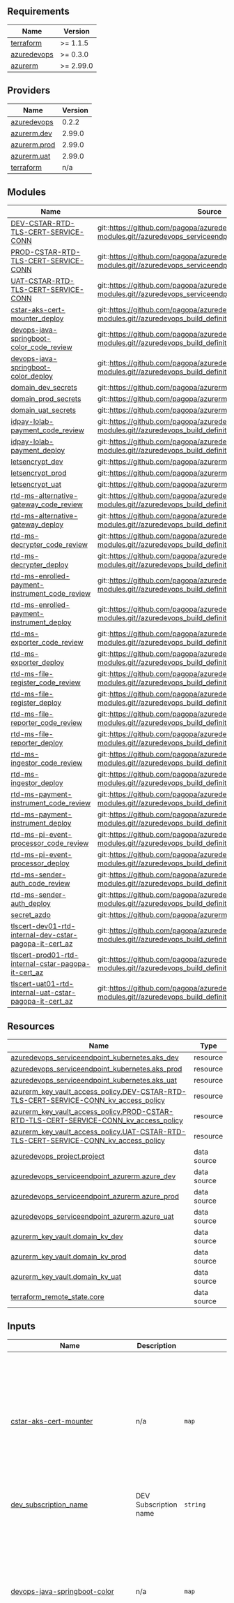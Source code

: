 <!-- markdownlint-disable -->
<!-- BEGINNING OF PRE-COMMIT-TERRAFORM DOCS HOOK -->
## Requirements

| Name | Version |
|------|---------|
| <a name="requirement_terraform"></a> [terraform](#requirement\_terraform) | >= 1.1.5 |
| <a name="requirement_azuredevops"></a> [azuredevops](#requirement\_azuredevops) | >= 0.3.0 |
| <a name="requirement_azurerm"></a> [azurerm](#requirement\_azurerm) | >= 2.99.0 |

## Providers

| Name | Version |
|------|---------|
| <a name="provider_azuredevops"></a> [azuredevops](#provider\_azuredevops) | 0.2.2 |
| <a name="provider_azurerm.dev"></a> [azurerm.dev](#provider\_azurerm.dev) | 2.99.0 |
| <a name="provider_azurerm.prod"></a> [azurerm.prod](#provider\_azurerm.prod) | 2.99.0 |
| <a name="provider_azurerm.uat"></a> [azurerm.uat](#provider\_azurerm.uat) | 2.99.0 |
| <a name="provider_terraform"></a> [terraform](#provider\_terraform) | n/a |

## Modules

| Name | Source | Version |
|------|--------|---------|
| <a name="module_DEV-CSTAR-RTD-TLS-CERT-SERVICE-CONN"></a> [DEV-CSTAR-RTD-TLS-CERT-SERVICE-CONN](#module\_DEV-CSTAR-RTD-TLS-CERT-SERVICE-CONN) | git::https://github.com/pagopa/azuredevops-tf-modules.git//azuredevops_serviceendpoint_azurerm_limited | v2.1.0 |
| <a name="module_PROD-CSTAR-RTD-TLS-CERT-SERVICE-CONN"></a> [PROD-CSTAR-RTD-TLS-CERT-SERVICE-CONN](#module\_PROD-CSTAR-RTD-TLS-CERT-SERVICE-CONN) | git::https://github.com/pagopa/azuredevops-tf-modules.git//azuredevops_serviceendpoint_azurerm_limited | v2.1.0 |
| <a name="module_UAT-CSTAR-RTD-TLS-CERT-SERVICE-CONN"></a> [UAT-CSTAR-RTD-TLS-CERT-SERVICE-CONN](#module\_UAT-CSTAR-RTD-TLS-CERT-SERVICE-CONN) | git::https://github.com/pagopa/azuredevops-tf-modules.git//azuredevops_serviceendpoint_azurerm_limited | v2.1.0 |
| <a name="module_cstar-aks-cert-mounter_deploy"></a> [cstar-aks-cert-mounter\_deploy](#module\_cstar-aks-cert-mounter\_deploy) | git::https://github.com/pagopa/azuredevops-tf-modules.git//azuredevops_build_definition_deploy | v2.6.5 |
| <a name="module_devops-java-springboot-color_code_review"></a> [devops-java-springboot-color\_code\_review](#module\_devops-java-springboot-color\_code\_review) | git::https://github.com/pagopa/azuredevops-tf-modules.git//azuredevops_build_definition_code_review | v2.2.0 |
| <a name="module_devops-java-springboot-color_deploy"></a> [devops-java-springboot-color\_deploy](#module\_devops-java-springboot-color\_deploy) | git::https://github.com/pagopa/azuredevops-tf-modules.git//azuredevops_build_definition_deploy | v2.2.0 |
| <a name="module_domain_dev_secrets"></a> [domain\_dev\_secrets](#module\_domain\_dev\_secrets) | git::https://github.com/pagopa/azurerm.git//key_vault_secrets_query | v2.18.9 |
| <a name="module_domain_prod_secrets"></a> [domain\_prod\_secrets](#module\_domain\_prod\_secrets) | git::https://github.com/pagopa/azurerm.git//key_vault_secrets_query | v2.18.9 |
| <a name="module_domain_uat_secrets"></a> [domain\_uat\_secrets](#module\_domain\_uat\_secrets) | git::https://github.com/pagopa/azurerm.git//key_vault_secrets_query | v2.18.9 |
| <a name="module_idpay-lolab-payment_code_review"></a> [idpay-lolab-payment\_code\_review](#module\_idpay-lolab-payment\_code\_review) | git::https://github.com/pagopa/azuredevops-tf-modules.git//azuredevops_build_definition_code_review | v2.2.0 |
| <a name="module_idpay-lolab-payment_deploy"></a> [idpay-lolab-payment\_deploy](#module\_idpay-lolab-payment\_deploy) | git::https://github.com/pagopa/azuredevops-tf-modules.git//azuredevops_build_definition_deploy | v2.2.0 |
| <a name="module_letsencrypt_dev"></a> [letsencrypt\_dev](#module\_letsencrypt\_dev) | git::https://github.com/pagopa/azurerm.git//letsencrypt_credential | v3.2.1 |
| <a name="module_letsencrypt_prod"></a> [letsencrypt\_prod](#module\_letsencrypt\_prod) | git::https://github.com/pagopa/azurerm.git//letsencrypt_credential | v3.2.1 |
| <a name="module_letsencrypt_uat"></a> [letsencrypt\_uat](#module\_letsencrypt\_uat) | git::https://github.com/pagopa/azurerm.git//letsencrypt_credential | v3.2.1 |
| <a name="module_rtd-ms-alternative-gateway_code_review"></a> [rtd-ms-alternative-gateway\_code\_review](#module\_rtd-ms-alternative-gateway\_code\_review) | git::https://github.com/pagopa/azuredevops-tf-modules.git//azuredevops_build_definition_code_review | v2.2.0 |
| <a name="module_rtd-ms-alternative-gateway_deploy"></a> [rtd-ms-alternative-gateway\_deploy](#module\_rtd-ms-alternative-gateway\_deploy) | git::https://github.com/pagopa/azuredevops-tf-modules.git//azuredevops_build_definition_deploy | v2.2.0 |
| <a name="module_rtd-ms-decrypter_code_review"></a> [rtd-ms-decrypter\_code\_review](#module\_rtd-ms-decrypter\_code\_review) | git::https://github.com/pagopa/azuredevops-tf-modules.git//azuredevops_build_definition_code_review | v2.2.0 |
| <a name="module_rtd-ms-decrypter_deploy"></a> [rtd-ms-decrypter\_deploy](#module\_rtd-ms-decrypter\_deploy) | git::https://github.com/pagopa/azuredevops-tf-modules.git//azuredevops_build_definition_deploy | v2.2.0 |
| <a name="module_rtd-ms-enrolled-payment-instrument_code_review"></a> [rtd-ms-enrolled-payment-instrument\_code\_review](#module\_rtd-ms-enrolled-payment-instrument\_code\_review) | git::https://github.com/pagopa/azuredevops-tf-modules.git//azuredevops_build_definition_code_review | v2.2.0 |
| <a name="module_rtd-ms-enrolled-payment-instrument_deploy"></a> [rtd-ms-enrolled-payment-instrument\_deploy](#module\_rtd-ms-enrolled-payment-instrument\_deploy) | git::https://github.com/pagopa/azuredevops-tf-modules.git//azuredevops_build_definition_deploy | v2.2.0 |
| <a name="module_rtd-ms-exporter_code_review"></a> [rtd-ms-exporter\_code\_review](#module\_rtd-ms-exporter\_code\_review) | git::https://github.com/pagopa/azuredevops-tf-modules.git//azuredevops_build_definition_code_review | v2.2.0 |
| <a name="module_rtd-ms-exporter_deploy"></a> [rtd-ms-exporter\_deploy](#module\_rtd-ms-exporter\_deploy) | git::https://github.com/pagopa/azuredevops-tf-modules.git//azuredevops_build_definition_deploy | v2.2.0 |
| <a name="module_rtd-ms-file-register_code_review"></a> [rtd-ms-file-register\_code\_review](#module\_rtd-ms-file-register\_code\_review) | git::https://github.com/pagopa/azuredevops-tf-modules.git//azuredevops_build_definition_code_review | v2.2.0 |
| <a name="module_rtd-ms-file-register_deploy"></a> [rtd-ms-file-register\_deploy](#module\_rtd-ms-file-register\_deploy) | git::https://github.com/pagopa/azuredevops-tf-modules.git//azuredevops_build_definition_deploy | v2.2.0 |
| <a name="module_rtd-ms-file-reporter_code_review"></a> [rtd-ms-file-reporter\_code\_review](#module\_rtd-ms-file-reporter\_code\_review) | git::https://github.com/pagopa/azuredevops-tf-modules.git//azuredevops_build_definition_code_review | v2.2.0 |
| <a name="module_rtd-ms-file-reporter_deploy"></a> [rtd-ms-file-reporter\_deploy](#module\_rtd-ms-file-reporter\_deploy) | git::https://github.com/pagopa/azuredevops-tf-modules.git//azuredevops_build_definition_deploy | v2.2.0 |
| <a name="module_rtd-ms-ingestor_code_review"></a> [rtd-ms-ingestor\_code\_review](#module\_rtd-ms-ingestor\_code\_review) | git::https://github.com/pagopa/azuredevops-tf-modules.git//azuredevops_build_definition_code_review | v2.2.0 |
| <a name="module_rtd-ms-ingestor_deploy"></a> [rtd-ms-ingestor\_deploy](#module\_rtd-ms-ingestor\_deploy) | git::https://github.com/pagopa/azuredevops-tf-modules.git//azuredevops_build_definition_deploy | v2.2.0 |
| <a name="module_rtd-ms-payment-instrument_code_review"></a> [rtd-ms-payment-instrument\_code\_review](#module\_rtd-ms-payment-instrument\_code\_review) | git::https://github.com/pagopa/azuredevops-tf-modules.git//azuredevops_build_definition_code_review | v2.2.0 |
| <a name="module_rtd-ms-payment-instrument_deploy"></a> [rtd-ms-payment-instrument\_deploy](#module\_rtd-ms-payment-instrument\_deploy) | git::https://github.com/pagopa/azuredevops-tf-modules.git//azuredevops_build_definition_deploy | v2.2.0 |
| <a name="module_rtd-ms-pi-event-processor_code_review"></a> [rtd-ms-pi-event-processor\_code\_review](#module\_rtd-ms-pi-event-processor\_code\_review) | git::https://github.com/pagopa/azuredevops-tf-modules.git//azuredevops_build_definition_code_review | v2.2.0 |
| <a name="module_rtd-ms-pi-event-processor_deploy"></a> [rtd-ms-pi-event-processor\_deploy](#module\_rtd-ms-pi-event-processor\_deploy) | git::https://github.com/pagopa/azuredevops-tf-modules.git//azuredevops_build_definition_deploy | v2.2.0 |
| <a name="module_rtd-ms-sender-auth_code_review"></a> [rtd-ms-sender-auth\_code\_review](#module\_rtd-ms-sender-auth\_code\_review) | git::https://github.com/pagopa/azuredevops-tf-modules.git//azuredevops_build_definition_code_review | v2.2.0 |
| <a name="module_rtd-ms-sender-auth_deploy"></a> [rtd-ms-sender-auth\_deploy](#module\_rtd-ms-sender-auth\_deploy) | git::https://github.com/pagopa/azuredevops-tf-modules.git//azuredevops_build_definition_deploy | v2.2.0 |
| <a name="module_secret_azdo"></a> [secret\_azdo](#module\_secret\_azdo) | git::https://github.com/pagopa/azurerm.git//key_vault_secrets_query | v2.19.0 |
| <a name="module_tlscert-dev01-rtd-internal-dev-cstar-pagopa-it-cert_az"></a> [tlscert-dev01-rtd-internal-dev-cstar-pagopa-it-cert\_az](#module\_tlscert-dev01-rtd-internal-dev-cstar-pagopa-it-cert\_az) | git::https://github.com/pagopa/azuredevops-tf-modules.git//azuredevops_build_definition_tls_cert | v2.6.5 |
| <a name="module_tlscert-prod01-rtd-internal-cstar-pagopa-it-cert_az"></a> [tlscert-prod01-rtd-internal-cstar-pagopa-it-cert\_az](#module\_tlscert-prod01-rtd-internal-cstar-pagopa-it-cert\_az) | git::https://github.com/pagopa/azuredevops-tf-modules.git//azuredevops_build_definition_tls_cert | v2.6.5 |
| <a name="module_tlscert-uat01-rtd-internal-uat-cstar-pagopa-it-cert_az"></a> [tlscert-uat01-rtd-internal-uat-cstar-pagopa-it-cert\_az](#module\_tlscert-uat01-rtd-internal-uat-cstar-pagopa-it-cert\_az) | git::https://github.com/pagopa/azuredevops-tf-modules.git//azuredevops_build_definition_tls_cert | v2.6.5 |

## Resources

| Name | Type |
|------|------|
| [azuredevops_serviceendpoint_kubernetes.aks_dev](https://registry.terraform.io/providers/microsoft/azuredevops/latest/docs/resources/serviceendpoint_kubernetes) | resource |
| [azuredevops_serviceendpoint_kubernetes.aks_prod](https://registry.terraform.io/providers/microsoft/azuredevops/latest/docs/resources/serviceendpoint_kubernetes) | resource |
| [azuredevops_serviceendpoint_kubernetes.aks_uat](https://registry.terraform.io/providers/microsoft/azuredevops/latest/docs/resources/serviceendpoint_kubernetes) | resource |
| [azurerm_key_vault_access_policy.DEV-CSTAR-RTD-TLS-CERT-SERVICE-CONN_kv_access_policy](https://registry.terraform.io/providers/hashicorp/azurerm/latest/docs/resources/key_vault_access_policy) | resource |
| [azurerm_key_vault_access_policy.PROD-CSTAR-RTD-TLS-CERT-SERVICE-CONN_kv_access_policy](https://registry.terraform.io/providers/hashicorp/azurerm/latest/docs/resources/key_vault_access_policy) | resource |
| [azurerm_key_vault_access_policy.UAT-CSTAR-RTD-TLS-CERT-SERVICE-CONN_kv_access_policy](https://registry.terraform.io/providers/hashicorp/azurerm/latest/docs/resources/key_vault_access_policy) | resource |
| [azuredevops_project.project](https://registry.terraform.io/providers/microsoft/azuredevops/latest/docs/data-sources/project) | data source |
| [azuredevops_serviceendpoint_azurerm.azure_dev](https://registry.terraform.io/providers/microsoft/azuredevops/latest/docs/data-sources/serviceendpoint_azurerm) | data source |
| [azuredevops_serviceendpoint_azurerm.azure_prod](https://registry.terraform.io/providers/microsoft/azuredevops/latest/docs/data-sources/serviceendpoint_azurerm) | data source |
| [azuredevops_serviceendpoint_azurerm.azure_uat](https://registry.terraform.io/providers/microsoft/azuredevops/latest/docs/data-sources/serviceendpoint_azurerm) | data source |
| [azurerm_key_vault.domain_kv_dev](https://registry.terraform.io/providers/hashicorp/azurerm/latest/docs/data-sources/key_vault) | data source |
| [azurerm_key_vault.domain_kv_prod](https://registry.terraform.io/providers/hashicorp/azurerm/latest/docs/data-sources/key_vault) | data source |
| [azurerm_key_vault.domain_kv_uat](https://registry.terraform.io/providers/hashicorp/azurerm/latest/docs/data-sources/key_vault) | data source |
| [terraform_remote_state.core](https://registry.terraform.io/providers/hashicorp/terraform/latest/docs/data-sources/remote_state) | data source |

## Inputs

| Name | Description | Type | Default | Required |
|------|-------------|------|---------|:--------:|
| <a name="input_cstar-aks-cert-mounter"></a> [cstar-aks-cert-mounter](#input\_cstar-aks-cert-mounter) | n/a | `map` | <pre>{<br>  "pipeline": {<br>    "enable_code_review": true,<br>    "enable_deploy": true,<br>    "path": "rtd\\cstar-aks-cert-mounter"<br>  },<br>  "repository": {<br>    "branch_name": "refs/heads/main",<br>    "name": "cstar-aks-cert-mounter",<br>    "organization": "pagopa",<br>    "pipelines_path": ".devops",<br>    "yml_prefix_name": "rtd"<br>  }<br>}</pre> | no |
| <a name="input_dev_subscription_name"></a> [dev\_subscription\_name](#input\_dev\_subscription\_name) | DEV Subscription name | `string` | n/a | yes |
| <a name="input_devops-java-springboot-color"></a> [devops-java-springboot-color](#input\_devops-java-springboot-color) | n/a | `map` | <pre>{<br>  "pipeline": {<br>    "enable_code_review": true,<br>    "enable_deploy": true,<br>    "path": "rtd\\devops-java-springboot-color"<br>  },<br>  "repository": {<br>    "branch_name": "refs/heads/main",<br>    "name": "devops-java-springboot-color",<br>    "organization": "pagopa",<br>    "pipelines_path": ".devops",<br>    "yml_prefix_name": "cstar-rtd"<br>  }<br>}</pre> | no |
| <a name="input_idpay-lolab-payment"></a> [idpay-lolab-payment](#input\_idpay-lolab-payment) | n/a | `map` | <pre>{<br>  "pipeline": {<br>    "enable_code_review": true,<br>    "enable_deploy": true,<br>    "path": "rtd\\idpay-lolab-payment"<br>  },<br>  "repository": {<br>    "branch_name": "refs/heads/main",<br>    "name": "idpay-lolab-payment",<br>    "organization": "pagopa",<br>    "pipelines_path": ".devops",<br>    "yml_prefix_name": "cstar-rtd"<br>  }<br>}</pre> | no |
| <a name="input_prod_subscription_name"></a> [prod\_subscription\_name](#input\_prod\_subscription\_name) | PROD Subscription name | `string` | n/a | yes |
| <a name="input_project_name"></a> [project\_name](#input\_project\_name) | Project name (e.g. pagoPA platform) | `string` | n/a | yes |
| <a name="input_rtd-ms-alternative-gateway"></a> [rtd-ms-alternative-gateway](#input\_rtd-ms-alternative-gateway) | n/a | `map` | <pre>{<br>  "pipeline": {<br>    "enable_code_review": true,<br>    "enable_deploy": true,<br>    "path": "rtd\\rtd-ms-alternative-gateway"<br>  },<br>  "repository": {<br>    "branch_name": "refs/heads/develop",<br>    "name": "rtd-ms-alternative-gateway",<br>    "organization": "pagopa",<br>    "pipelines_path": ".devops",<br>    "yml_prefix_name": "cstar-rtd"<br>  }<br>}</pre> | no |
| <a name="input_rtd-ms-decrypter"></a> [rtd-ms-decrypter](#input\_rtd-ms-decrypter) | n/a | `map` | <pre>{<br>  "pipeline": {<br>    "enable_code_review": true,<br>    "enable_deploy": true,<br>    "path": "rtd\\rtd-ms-decrypter"<br>  },<br>  "repository": {<br>    "branch_name": "refs/heads/develop",<br>    "name": "rtd-ms-decrypter",<br>    "organization": "pagopa",<br>    "pipelines_path": ".devops",<br>    "yml_prefix_name": "cstar-rtd"<br>  }<br>}</pre> | no |
| <a name="input_rtd-ms-enrolled-payment-instrument"></a> [rtd-ms-enrolled-payment-instrument](#input\_rtd-ms-enrolled-payment-instrument) | n/a | `map` | <pre>{<br>  "pipeline": {<br>    "enable_code_review": true,<br>    "enable_deploy": true,<br>    "path": "rtd\\rtd-ms-enrolled-payment-instrument"<br>  },<br>  "repository": {<br>    "branch_name": "refs/heads/develop",<br>    "name": "rtd-ms-enrolled-payment-instrument",<br>    "organization": "pagopa",<br>    "pipelines_path": ".devops",<br>    "yml_prefix_name": "cstar-rtd"<br>  }<br>}</pre> | no |
| <a name="input_rtd-ms-exporter"></a> [rtd-ms-exporter](#input\_rtd-ms-exporter) | n/a | `map` | <pre>{<br>  "pipeline": {<br>    "enable_code_review": true,<br>    "enable_deploy": true,<br>    "path": "rtd\\rtd-ms-exporter"<br>  },<br>  "repository": {<br>    "branch_name": "refs/heads/develop",<br>    "name": "rtd-ms-exporter",<br>    "organization": "pagopa",<br>    "pipelines_path": ".devops",<br>    "yml_prefix_name": "cstar-rtd"<br>  }<br>}</pre> | no |
| <a name="input_rtd-ms-file-register"></a> [rtd-ms-file-register](#input\_rtd-ms-file-register) | n/a | `map` | <pre>{<br>  "pipeline": {<br>    "enable_code_review": true,<br>    "enable_deploy": true,<br>    "path": "rtd\\rtd-ms-file-register"<br>  },<br>  "repository": {<br>    "branch_name": "refs/heads/develop",<br>    "name": "rtd-ms-file-register",<br>    "organization": "pagopa",<br>    "pipelines_path": ".devops",<br>    "yml_prefix_name": "cstar-rtd"<br>  }<br>}</pre> | no |
| <a name="input_rtd-ms-file-reporter"></a> [rtd-ms-file-reporter](#input\_rtd-ms-file-reporter) | n/a | `map` | <pre>{<br>  "pipeline": {<br>    "enable_code_review": true,<br>    "enable_deploy": true,<br>    "path": "rtd\\rtd-ms-file-reporter"<br>  },<br>  "repository": {<br>    "branch_name": "refs/heads/develop",<br>    "name": "rtd-ms-file-reporter",<br>    "organization": "pagopa",<br>    "pipelines_path": ".devops",<br>    "yml_prefix_name": "cstar-rtd"<br>  }<br>}</pre> | no |
| <a name="input_rtd-ms-ingestor"></a> [rtd-ms-ingestor](#input\_rtd-ms-ingestor) | n/a | `map` | <pre>{<br>  "pipeline": {<br>    "enable_code_review": true,<br>    "enable_deploy": true,<br>    "path": "rtd\\rtd-ms-ingestor"<br>  },<br>  "repository": {<br>    "branch_name": "refs/heads/develop",<br>    "name": "rtd-ms-ingestor",<br>    "organization": "pagopa",<br>    "pipelines_path": ".devops",<br>    "yml_prefix_name": "cstar-rtd"<br>  }<br>}</pre> | no |
| <a name="input_rtd-ms-payment-instrument"></a> [rtd-ms-payment-instrument](#input\_rtd-ms-payment-instrument) | n/a | `map` | <pre>{<br>  "pipeline": {<br>    "enable_code_review": true,<br>    "enable_deploy": true,<br>    "path": "rtd\\rtd-ms-payment-instrument"<br>  },<br>  "repository": {<br>    "branch_name": "refs/heads/develop",<br>    "name": "rtd-ms-payment-instrument",<br>    "organization": "pagopa",<br>    "pipelines_path": ".devops",<br>    "yml_prefix_name": "cstar-rtd"<br>  }<br>}</pre> | no |
| <a name="input_rtd-ms-pi-event-processor"></a> [rtd-ms-pi-event-processor](#input\_rtd-ms-pi-event-processor) | n/a | `map` | <pre>{<br>  "pipeline": {<br>    "enable_code_review": true,<br>    "enable_deploy": true,<br>    "path": "rtd\\rtd-ms-pi-event-processor"<br>  },<br>  "repository": {<br>    "branch_name": "refs/heads/develop",<br>    "name": "rtd-ms-pi-event-processor",<br>    "organization": "pagopa",<br>    "pipelines_path": ".devops",<br>    "yml_prefix_name": "cstar-rtd"<br>  }<br>}</pre> | no |
| <a name="input_rtd-ms-sender-auth"></a> [rtd-ms-sender-auth](#input\_rtd-ms-sender-auth) | n/a | `map` | <pre>{<br>  "pipeline": {<br>    "enable_code_review": true,<br>    "enable_deploy": true,<br>    "path": "rtd\\rtd-ms-sender-auth"<br>  },<br>  "repository": {<br>    "branch_name": "refs/heads/develop",<br>    "name": "rtd-ms-sender-auth",<br>    "organization": "pagopa",<br>    "pipelines_path": ".devops",<br>    "yml_prefix_name": "cstar-rtd"<br>  }<br>}</pre> | no |
| <a name="input_service_endpoint_azure_dev_name"></a> [service\_endpoint\_azure\_dev\_name](#input\_service\_endpoint\_azure\_dev\_name) | azure service endpoint name for dev | `string` | n/a | yes |
| <a name="input_service_endpoint_azure_prod_name"></a> [service\_endpoint\_azure\_prod\_name](#input\_service\_endpoint\_azure\_prod\_name) | azure service endpoint name for prod | `string` | n/a | yes |
| <a name="input_service_endpoint_azure_uat_name"></a> [service\_endpoint\_azure\_uat\_name](#input\_service\_endpoint\_azure\_uat\_name) | azure service endpoint name for uat | `string` | n/a | yes |
| <a name="input_terraform_remote_state_core"></a> [terraform\_remote\_state\_core](#input\_terraform\_remote\_state\_core) | n/a | <pre>object({<br>    resource_group_name  = string,<br>    storage_account_name = string,<br>    container_name       = string,<br>    key                  = string<br>  })</pre> | n/a | yes |
| <a name="input_tlscert-dev01-rtd-internal-dev-cstar-pagopa-it"></a> [tlscert-dev01-rtd-internal-dev-cstar-pagopa-it](#input\_tlscert-dev01-rtd-internal-dev-cstar-pagopa-it) | n/a | `map` | <pre>{<br>  "pipeline": {<br>    "dns_record_name": "dev01.rtd.internal",<br>    "dns_zone_name": "dev.cstar.pagopa.it",<br>    "enable_tls_cert": true,<br>    "path": "TLS-Certificates\\DEV",<br>    "variables": {<br>      "CERT_NAME_EXPIRE_SECONDS": "2592000"<br>    },<br>    "variables_secret": {}<br>  },<br>  "repository": {<br>    "branch_name": "refs/heads/master",<br>    "name": "le-azure-acme-tiny",<br>    "organization": "pagopa",<br>    "pipelines_path": "."<br>  }<br>}</pre> | no |
| <a name="input_tlscert-prod01-rtd-internal-cstar-pagopa-it"></a> [tlscert-prod01-rtd-internal-cstar-pagopa-it](#input\_tlscert-prod01-rtd-internal-cstar-pagopa-it) | n/a | `map` | <pre>{<br>  "pipeline": {<br>    "dns_record_name": "prod01.rtd.internal",<br>    "dns_zone_name": "cstar.pagopa.it",<br>    "enable_tls_cert": true,<br>    "path": "TLS-Certificates\\PROD",<br>    "variables": {<br>      "CERT_NAME_EXPIRE_SECONDS": "2592000"<br>    },<br>    "variables_secret": {}<br>  },<br>  "repository": {<br>    "branch_name": "refs/heads/master",<br>    "name": "le-azure-acme-tiny",<br>    "organization": "pagopa",<br>    "pipelines_path": "."<br>  }<br>}</pre> | no |
| <a name="input_tlscert-uat01-rtd-internal-uat-cstar-pagopa-it"></a> [tlscert-uat01-rtd-internal-uat-cstar-pagopa-it](#input\_tlscert-uat01-rtd-internal-uat-cstar-pagopa-it) | n/a | `map` | <pre>{<br>  "pipeline": {<br>    "dns_record_name": "uat01.rtd.internal",<br>    "dns_zone_name": "uat.cstar.pagopa.it",<br>    "enable_tls_cert": true,<br>    "path": "TLS-Certificates\\UAT",<br>    "variables": {<br>      "CERT_NAME_EXPIRE_SECONDS": "2592000"<br>    },<br>    "variables_secret": {}<br>  },<br>  "repository": {<br>    "branch_name": "refs/heads/master",<br>    "name": "le-azure-acme-tiny",<br>    "organization": "pagopa",<br>    "pipelines_path": "."<br>  }<br>}</pre> | no |
| <a name="input_uat_subscription_name"></a> [uat\_subscription\_name](#input\_uat\_subscription\_name) | UAT Subscription name | `string` | n/a | yes |

## Outputs

No outputs.
<!-- END OF PRE-COMMIT-TERRAFORM DOCS HOOK -->
